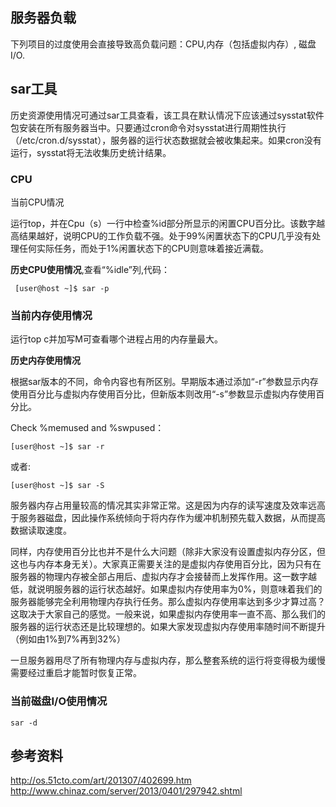 
## 服务器负载
下列项目的过度使用会直接导致高负载问题：CPU,内存（包括虚拟内存）, 磁盘I/O.

## sar工具
历史资源使用情况可通过sar工具查看，该工具在默认情况下应该通过sysstat软件包安装在所有服务器当中。只要通过cron命令对sysstat进行周期性执行（/etc/cron.d/sysstat），服务器的运行状态数据就会被收集起来。如果cron没有运行，sysstat将无法收集历史统计结果。

### CPU
当前CPU情况

运行top，并在Cpu（s）一行中检查%id部分所显示的闲置CPU百分比。该数字越高结果越好，说明CPU的工作负载不强。处于99%闲置状态下的CPU几乎没有处理任何实际任务，而处于1%闲置状态下的CPU则意味着接近满载。

**历史CPU使用情况**,查看“%idle”列,代码：

     [user@host ~]$ sar -p 
    
### 当前内存使用情况
运行top c并加写M可查看哪个进程占用的内存量最大。

**历史内存使用情况**

根据sar版本的不同，命令内容也有所区别。早期版本通过添加“-r”参数显示内存使用百分比与虚拟内存使用百分比，但新版本则改用“-s”参数显示虚拟内存使用百分比。

Check %memused and %swpused：

    [user@host ~]$ sar -r 

或者:

    [user@host ~]$ sar -S 

服务器内存占用量较高的情况其实非常正常。这是因为内存的读写速度及效率远高于服务器磁盘，因此操作系统倾向于将内存作为缓冲机制预先载入数据，从而提高数据读取速度。

同样，内存使用百分比也并不是什么大问题（除非大家没有设置虚拟内存分区，但这也与内存本身无关）。大家真正需要关注的是虚拟内存使用百分比，因为只有在服务器的物理内存被全部占用后、虚拟内存才会接替而上发挥作用。这一数字越低，就说明服务器的运行状态越好。如果虚拟内存使用率为0%，则意味着我们的服务器能够完全利用物理内存执行任务。那么虚拟内存使用率达到多少才算过高？这取决于大家自己的感觉。一般来说，如果虚拟内存使用率一直不高、那么我们的服务器的运行状态还是比较理想的。如果大家发现虚拟内存使用率随时间不断提升（例如由1%到7%再到32%）

一旦服务器用尽了所有物理内存与虚拟内存，那么整套系统的运行将变得极为缓慢需要经过重启才能暂时恢复正常。
### 当前磁盘I/O使用情况

    sar -d 

## 参考资料
http://os.51cto.com/art/201307/402699.htm
http://www.chinaz.com/server/2013/0401/297942.shtml
